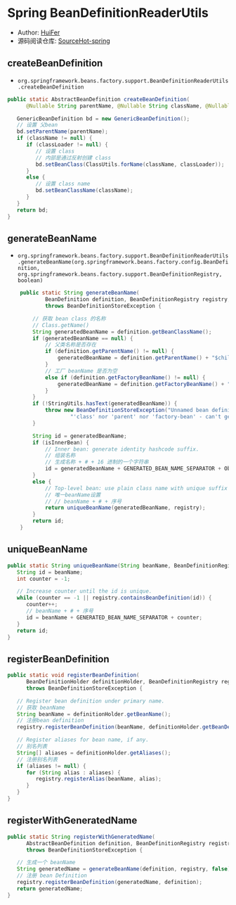# Spring BeanDefinitionReaderUtils
- Author: [HuiFer](https://github.com/huifer)
- 源码阅读仓库: [SourceHot-spring](https://github.com/SourceHot/spring-framework-read)



## createBeanDefinition
- `org.springframework.beans.factory.support.BeanDefinitionReaderUtils.createBeanDefinition`



```java
public static AbstractBeanDefinition createBeanDefinition(
      @Nullable String parentName, @Nullable String className, @Nullable ClassLoader classLoader) throws ClassNotFoundException {

   GenericBeanDefinition bd = new GenericBeanDefinition();
   // 设置 父bean
   bd.setParentName(parentName);
   if (className != null) {
      if (classLoader != null) {
         // 设置 class
         // 内部是通过反射创建 class
         bd.setBeanClass(ClassUtils.forName(className, classLoader));
      }
      else {
         // 设置 class name
         bd.setBeanClassName(className);
      }
   }
   return bd;
}
```



## generateBeanName

- `org.springframework.beans.factory.support.BeanDefinitionReaderUtils.generateBeanName(org.springframework.beans.factory.config.BeanDefinition, org.springframework.beans.factory.support.BeanDefinitionRegistry, boolean)`

```java
	public static String generateBeanName(
			BeanDefinition definition, BeanDefinitionRegistry registry, boolean isInnerBean)
			throws BeanDefinitionStoreException {

		// 获取 bean class 的名称
		// Class.getName()
		String generatedBeanName = definition.getBeanClassName();
		if (generatedBeanName == null) {
			// 父类名称是否存在
			if (definition.getParentName() != null) {
				generatedBeanName = definition.getParentName() + "$child";
			}
			// 工厂 beanName 是否为空
			else if (definition.getFactoryBeanName() != null) {
				generatedBeanName = definition.getFactoryBeanName() + "$created";
			}
		}
		if (!StringUtils.hasText(generatedBeanName)) {
			throw new BeanDefinitionStoreException("Unnamed bean definition specifies neither " +
					"'class' nor 'parent' nor 'factory-bean' - can't generate bean name");
		}

		String id = generatedBeanName;
		if (isInnerBean) {
			// Inner bean: generate identity hashcode suffix.
			// 组装名称
			// 生成名称 + # + 16 进制的一个字符串
			id = generatedBeanName + GENERATED_BEAN_NAME_SEPARATOR + ObjectUtils.getIdentityHexString(definition);
		}
		else {
			// Top-level bean: use plain class name with unique suffix if necessary.
			// 唯一beanName设置
			// // beanName + # + 序号
			return uniqueBeanName(generatedBeanName, registry);
		}
		return id;
	}
```



## uniqueBeanName

```java
public static String uniqueBeanName(String beanName, BeanDefinitionRegistry registry) {
   String id = beanName;
   int counter = -1;

   // Increase counter until the id is unique.
   while (counter == -1 || registry.containsBeanDefinition(id)) {
      counter++;
      // beanName + # + 序号
      id = beanName + GENERATED_BEAN_NAME_SEPARATOR + counter;
   }
   return id;
}
```





## registerBeanDefinition

```java
public static void registerBeanDefinition(
      BeanDefinitionHolder definitionHolder, BeanDefinitionRegistry registry)
      throws BeanDefinitionStoreException {

   // Register bean definition under primary name.
   // 获取 beanName
   String beanName = definitionHolder.getBeanName();
   // 注册bean definition
   registry.registerBeanDefinition(beanName, definitionHolder.getBeanDefinition());

   // Register aliases for bean name, if any.
   // 别名列表
   String[] aliases = definitionHolder.getAliases();
   // 注册别名列表
   if (aliases != null) {
      for (String alias : aliases) {
         registry.registerAlias(beanName, alias);
      }
   }
}
```





## registerWithGeneratedName

```java
public static String registerWithGeneratedName(
      AbstractBeanDefinition definition, BeanDefinitionRegistry registry)
      throws BeanDefinitionStoreException {

   // 生成一个 beanName
   String generatedName = generateBeanName(definition, registry, false);
   // 注册 bean Definition
   registry.registerBeanDefinition(generatedName, definition);
   return generatedName;
}
```
